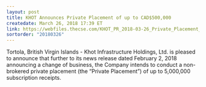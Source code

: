 ```yaml
---
layout: post
title: KHOT Announces Private Placement of up to CAD$500,000
createdate: March 26, 2018 17:39 ET
link: https://webfiles.thecse.com/KHOT_PR_2018-03-26_Private_Placement_FINAL.pdf?FQ7ZRf7fzrBbaFhHd50CJ_R9MCPH91Ks
sortorder: "20180326"
---
```

Tortola, British Virgin Islands - Khot Infrastructure Holdings, Ltd. is pleased to announce that further to its news release dated February 2, 2018 announcing a change of business, the Company intends to conduct a non-brokered private placement (the “Private Placement”) of up to 5,000,000 subscription receipts.